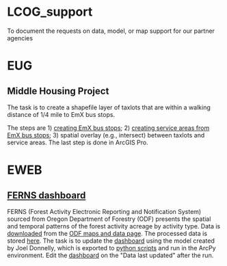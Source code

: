 # LCOG_support
To document the requests on data, model, or map support for our partner agencies

# EUG
## Middle Housing Project

The task is to create a shapefile layer of taxlots that are within a walking distance of 1/4 mile to EmX bus stops.

The steps are 1) [creating EmX bus stops](https://github.com/dongmeic/LCOG_support/blob/main/EUG/Create_EmX_stops.ipynb); 2) [creating service areas from EmX bus stops](https://github.com/dongmeic/LCOG_support/blob/main/EUG/ServiceAreaAnalysis.py); 3) spatial overlay (e.g., intersect) between taxlots and service areas. The last step is done in ArcGIS Pro. 

# EWEB
## [FERNS dashboard](https://lcog.maps.arcgis.com/apps/dashboards/f003689bcb7f45eca5be6f02baada6c0)

FERNS (Forest Activity Electronic Reporting and Notification System) sourced from Oregon Department of Forestry (ODF) presents the spatial and temporal patterns of the forest activity acreage by activity type. Data is [downloaded](https://github.com/dongmeic/LCOG_support/blob/main/EWEB/1_download_FERNS.ipynb) from the [ODF maps and data page](ttps://www.oregon.gov/ODF/AboutODF/Pages/MapsData.aspx). The processed data is stored [here](https://services5.arcgis.com/9s1YtFmLS0YTl10F/arcgis/rest/services/FERNS_for_McKenzie_Catchments/FeatureServer). The task is to update the [dashboard](https://lcog.maps.arcgis.com/home/item.html?id=f003689bcb7f45eca5be6f02baada6c0) using the model created by Joel Donnelly, which is exported to [python scripts](https://github.com/dongmeic/LCOG_support/tree/main/EWEB) and run in the ArcPy environment. Edit the [dashboard](https://lcog.maps.arcgis.com/home/item.html?id=f003689bcb7f45eca5be6f02baada6c0) on the "Data last updated" after the run.
